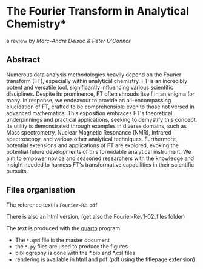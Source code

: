 # The Fourier Transform in Analytical Chemistry*

a review by *Marc-André Delsuc &amp; Peter O'Connor*

## Abstract
Numerous data analysis methodologies heavily depend on the Fourier transform (FT), especially within analytical chemistry. FT is an incredibly potent and versatile tool, significantly influencing various scientific disciplines. Despite its prominence, FT often shrouds itself in an enigma for many. In response, we endeavour to provide an all-encompassing elucidation of FT, crafted to be comprehensible even to those not versed in advanced mathematics.
This exposition embraces FT's theoretical underpinnings and practical applications, seeking to demystify this concept. Its utility is demonstrated through examples in diverse domains, such as Mass spectrometry, Nuclear Magnetic Resonance (NMR), Infrared spectroscopy, and various other analytical techniques.
Furthermore, potential extensions and applications of FT are explored, evoking the potential future developments of this formidable analytical instrument. We aim to empower novice and seasoned researchers with the knowledge and insight needed to harness FT's transformative capabilities in their scientific pursuits.

## Files organisation

The reference text is `Fourier-R2.pdf`

There is also an html version, (get also the Fourier-Rev1-02_files folder)

The text is produced with the [quarto](https://quarto.org) program

- The `*.qmd` file is the master document
- the `*.py` files are used to produce the figures
- bibliography is done with the *.bib and *.csl files
- rendering is available in html and pdf (pdf using the titlepage extension)
